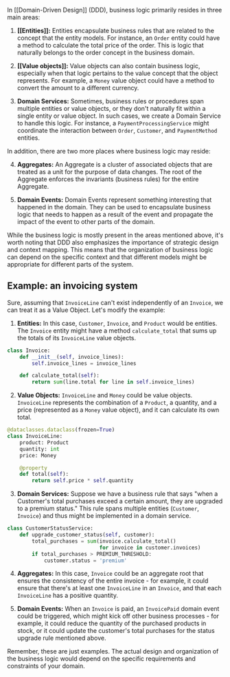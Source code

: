 In [[Domain-Driven Design]] (DDD), business logic primarily resides in three main areas:

1.  **[[Entities]]:** Entities encapsulate business rules that are related to the concept that the entity models. For instance, an `Order` entity could have a method to calculate the total price of the order. This is logic that naturally belongs to the order concept in the business domain.
    
2.  **[[Value objects]]:** Value objects can also contain business logic, especially when that logic pertains to the value concept that the object represents. For example, a `Money` value object could have a method to convert the amount to a different currency.
    
3.  **Domain Services:** Sometimes, business rules or procedures span multiple entities or value objects, or they don't naturally fit within a single entity or value object. In such cases, we create a Domain Service to handle this logic. For instance, a `PaymentProcessingService` might coordinate the interaction between `Order`, `Customer`, and `PaymentMethod` entities.

In addition, there are two more places where business logic may reside:

4.  **Aggregates:** An Aggregate is a cluster of associated objects that are treated as a unit for the purpose of data changes. The root of the Aggregate enforces the invariants (business rules) for the entire Aggregate.
    
5.  **Domain Events:** Domain Events represent something interesting that happened in the domain. They can be used to encapsulate business logic that needs to happen as a result of the event and propagate the impact of the event to other parts of the domain.

While the business logic is mostly present in the areas mentioned above, it's worth noting that DDD also emphasizes the importance of strategic design and context mapping. This means that the organization of business logic can depend on the specific context and that different models might be appropriate for different parts of the system.

## Example: an invoicing system

Sure, assuming that `InvoiceLine` can't exist independently of an `Invoice`, we can treat it as a Value Object. Let's modify the example:

1. **Entities:** In this case, `Customer`, `Invoice`, and `Product` would be entities. The `Invoice` entity might have a method `calculate_total` that sums up the totals of its `InvoiceLine` value objects.

```python
class Invoice:
    def __init__(self, invoice_lines):
        self.invoice_lines = invoice_lines

    def calculate_total(self):
        return sum(line.total for line in self.invoice_lines)
```

2. **Value Objects:** `InvoiceLine` and `Money` could be value objects. `InvoiceLine` represents the combination of a `Product`, a quantity, and a price (represented as a `Money` value object), and it can calculate its own total.

```python
@dataclasses.dataclass(frozen=True)
class InvoiceLine:
    product: Product
    quantity: int
    price: Money

    @property
    def total(self):
        return self.price * self.quantity
```

3. **Domain Services:** Suppose we have a business rule that says "when a Customer's total purchases exceed a certain amount, they are upgraded to a premium status." This rule spans multiple entities (`Customer`, `Invoice`) and thus might be implemented in a domain service.

```python
class CustomerStatusService:
    def upgrade_customer_status(self, customer):
        total_purchases = sum(invoice.calculate_total() 
                              for invoice in customer.invoices)
        if total_purchases > PREMIUM_THRESHOLD:
            customer.status = 'premium'
```

4. **Aggregates:** In this case, `Invoice` could be an aggregate root that ensures the consistency of the entire invoice - for example, it could ensure that there's at least one `InvoiceLine` in an `Invoice`, and that each `InvoiceLine` has a positive quantity.

5. **Domain Events:** When an `Invoice` is paid, an `InvoicePaid` domain event could be triggered, which might kick off other business processes - for example, it could reduce the quantity of the purchased products in stock, or it could update the customer's total purchases for the status upgrade rule mentioned above.

Remember, these are just examples. The actual design and organization of the business logic would depend on the specific requirements and constraints of your domain.
